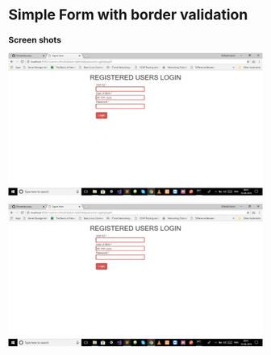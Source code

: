 # Simple Form with border validation

### Screen shots

![Alt Screen_1](https://github.com/Dhineshkumaru/simple-form-with-border-validation/blob/master/Screenshots/initial1.jpg)


![Alt Screen_2](https://github.com/Dhineshkumaru/simple-form-with-border-validation/blob/master/Screenshots/initial1.jpg)
